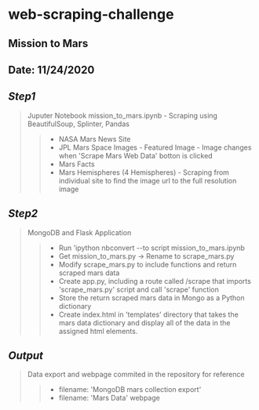 # web-scraping-challenge
## Mission to Mars
## Date: 11/24/2020

## *Step1*
> Juputer Notebook mission_to_mars.ipynb - Scraping using BeautifulSoup, Splinter, Pandas
>> * NASA Mars News Site
>> * JPL Mars Space Images - Featured Image - Image changes when 'Scrape Mars Web Data' botton is clicked
>> * Mars Facts 
>> * Mars Hemispheres (4 Hemispheres) - Scraping from individual site to find the image url to the full resolution image

## *Step2* 
> MongoDB and Flask Application
>> * Run 'ipython nbconvert --to script mission_to_mars.ipynb
>> * Get mission_to_mars.py -> Rename to scrape_mars.py
>> * Modify scrape_mars.py to include functions and return scraped mars data
>> * Create app.py, including a route called /scrape that imports 'scrape_mars.py' script and call 'scrape' function
>> * Store the return scraped mars data in Mongo as a Python dictionary
>> * Create index.html in 'templates' directory that takes the mars data dictionary and display all of the data in the assigned html elements.

## *Output*
>  Data export and webpage commited in the repository for reference
>> * filename: 'MongoDB mars collection export'
>> * filename: 'Mars Data' webpage 



